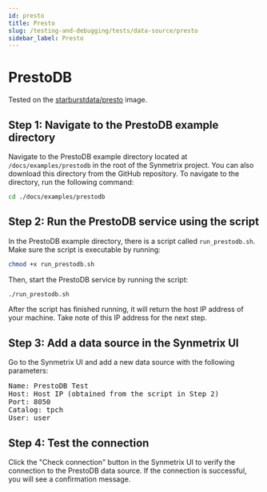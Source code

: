 ```yaml
---
id: presto
title: Presto
slug: /testing-and-debugging/tests/data-source/presto
sidebar_label: Presto
---
```


# PrestoDB

Tested on the [starburstdata/presto](https://hub.docker.com/r/starburstdata/presto) image.

## Step 1: Navigate to the PrestoDB example directory

Navigate to the PrestoDB example directory located at `/docs/examples/prestodb` in the root of the Synmetrix project. You can also download this directory from the GitHub repository. To navigate to the directory, run the following command:

```bash
cd ./docs/examples/prestodb
```

## Step 2: Run the PrestoDB service using the script

In the PrestoDB example directory, there is a script called `run_prestodb.sh`. Make sure the script is executable by running:

```bash
chmod +x run_prestodb.sh
```

Then, start the PrestoDB service by running the script:

```bash
./run_prestodb.sh
```

After the script has finished running, it will return the host IP address of your machine. Take note of this IP address for the next step.

## Step 3: Add a data source in the Synmetrix UI

Go to the Synmetrix UI and add a new data source with the following parameters:

<pre>
Name: PrestoDB Test
Host: Host IP (obtained from the script in Step 2)
Port: 8050
Catalog: tpch
User: user
</pre>

## Step 4: Test the connection
Click the "Check connection" button in the Synmetrix UI to verify the connection to the PrestoDB data source. If the connection is successful, you will see a confirmation message.